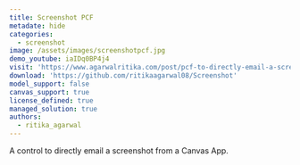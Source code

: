 ```yaml
---
title: Screenshot PCF
metadate: hide
categories:
  - screenshot
image: /assets/images/screenshotpcf.jpg
demo_youtube: iaIDq0BP4j4
visit: 'https://www.agarwalritika.com/post/pcf-to-directly-email-a-screenshot-from-a-canvas-app'
download: 'https://github.com/ritikaagarwal08/Screenshot'
model_support: false
canvas_support: true
license_defined: true
managed_solution: true
authors:
  - ritika_agarwal
---
```

A control to directly email a screenshot from a Canvas App.
